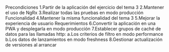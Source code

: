  Precondiciones
	1.Partir de la aplicación del ejercicio del tema 3
	2.Mantener el uso de NgRx
	3.Realizar todas las pruebas en modo producción
Funcionalidad
	4.Mantener la misma funcionalidad del tema 3
	5.Mejorar la experiencia de usuario
Requerimientos
	6.Convertir la aplicación en una PWA y desplegarla en modo producción
	7.Establecer grupos de caché de datos para las llamadas http:
		a.Los criterios de filtro en modo performance
		b.Los datos de lanzamientos en modo freshness
	8.Gestionar actualización de versiones al arrancar
